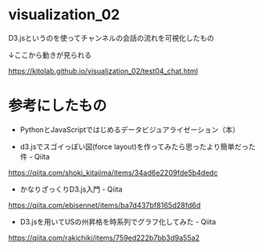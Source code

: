# visualization_02
D3.jsというのを使ってチャンネルの会話の流れを可視化したもの

↓ここから動きが見られる

https://kitolab.github.io/visualization_02/test04_chat.html


# 参考にしたもの

* PythonとJavaScriptではじめるデータビジュアライゼーション（本）

* d3.jsでスゴイっぽい図(force layout)を作ってみたら思ったより簡単だった件 - Qiita

https://qiita.com/shoki_kitajima/items/34ad6e2209fde5b4dedc

* かなりざっくりD3.js入門 - Qiita

https://qiita.com/ebisennet/items/ba7d437bf8165d28fd6d

* D3.jsを用いてUSの州昇格を時系列でグラフ化してみた - Qiita

https://qiita.com/rakichiki/items/759ed222b7bb3d9a55a2
